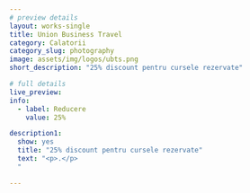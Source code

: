 ```yaml
---
# preview details
layout: works-single
title: Union Business Travel
category: Calatorii
category_slug: photography
image: assets/img/logos/ubts.png
short_description: "25% discount pentru cursele rezervate"

# full details
live_preview:
info:
  - label: Reducere
    value: 25%

description1:
  show: yes
  title: "25% discount pentru cursele rezervate"
  text: "<p>.</p>
  "

---
```

